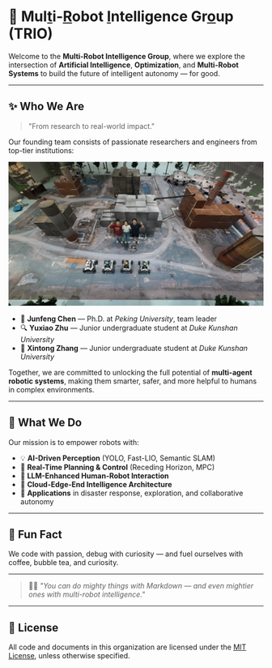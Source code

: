
# 🤖 Mul[t]()i-[R]()obot [I]()ntelligence Gr[o]()up (TRIO)

Welcome to the **Multi-Robot Intelligence Group**, where we explore the intersection of **Artificial Intelligence**, **Optimization**, and **Multi-Robot Systems** to build the future of intelligent autonomy — for good.

---

## ✨ Who We Are

> "From research to real-world impact."

Our founding team consists of passionate researchers and engineers from top-tier institutions:

![Junfeng Chen](../images/group_photo_CocoPlan.webp)

- 🧠 **Junfeng Chen** — Ph.D. at *Peking University*, team leader
- 🔍 **Yuxiao Zhu** — Junior undergraduate student at *Duke Kunshan University*
- 🦾 **Xintong Zhang** — Junior undergraduate student at *Duke Kunshan University*

Together, we are committed to unlocking the full potential of **multi-agent robotic systems**, making them smarter, safer, and more helpful to humans in complex environments.

---

## 🚀 What We Do

Our mission is to empower robots with:

- 💡 **AI-Driven Perception** (YOLO, Fast-LIO, Semantic SLAM)
- 🧩 **Real-Time Planning & Control** (Receding Horizon, MPC)
- 🧠 **LLM-Enhanced Human-Robot Interaction**
- 🔗 **Cloud-Edge-End Intelligence Architecture**
- 🛟 **Applications** in disaster response, exploration, and collaborative autonomy

---


## 🍿 Fun Fact

We code with passion, debug with curiosity — and fuel ourselves with coffee, bubble tea, and curiosity.

---

> 🧙‍♂️ *"You can do mighty things with Markdown — and even mightier ones with multi-robot intelligence."*

---

## 📄 License

All code and documents in this organization are licensed under the [MIT License](./LICENSE), unless otherwise specified.


